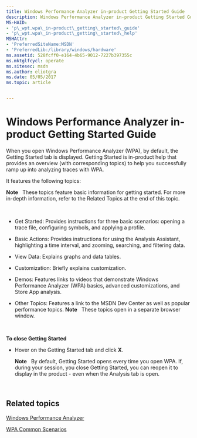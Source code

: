 ```yaml
---
title: Windows Performance Analyzer in-product Getting Started Guide
description: Windows Performance Analyzer in-product Getting Started Guide
MS-HAID:
- 'p\_wpt.wpa\_in-product\_getting\_started\_guide'
- 'p\_wpt.wpa\_in-product\_getting\_started\_help'
MSHAttr:
- 'PreferredSiteName:MSDN'
- 'PreferredLib:/library/windows/hardware'
ms.assetid: 528fcff0-e164-4b65-9012-7227b397355c
ms.mktglfcycl: operate
ms.sitesec: msdn
ms.author: eliotgra
ms.date: 05/05/2017
ms.topic: article


---
```


# Windows Performance Analyzer in-product Getting Started Guide


When you open Windows Performance Analyzer (WPA), by default, the Getting Started tab is displayed. Getting Started is in-product help that provides an overview (with corresponding topics) to help you successfully ramp up into analyzing traces with WPA.

It features the following topics:

**Note**  
These topics feature basic information for getting started. For more in-depth information, refer to the Related Topics at the end of this topic.

 

-   Get Started: Provides instructions for three basic scenarios: opening a trace file, configuring symbols, and applying a profile.

<!-- -->

-   Basic Actions: Provides instructions for using the Analysis Assistant, highlighting a time interval, and zooming, searching, and filtering data.

<!-- -->

-   View Data: Explains graphs and data tables.

<!-- -->

-   Customization: Briefly explains customization.

<!-- -->

-   Demos: Features links to videos that demonstrate Windows Performance Analyzer (WPA) basics, advanced customizations, and Store App analysis.

<!-- -->

-   Other Topics: Features a link to the MSDN Dev Center as well as popular performance topics.
    **Note**  
    These topics open in a separate browser window.

     

**To close Getting Started**

-   Hover on the Getting Started tab and click **X**.

    **Note**  
    By default, Getting Started opens every time you open WPA. If, during your session, you close Getting Started, you can reopen it to display in the product - even when the Analysis tab is open.

     

## Related topics


[Windows Performance Analyzer](windows-performance-analyzer.md)

[WPA Common Scenarios](windows-performance-analyzer-common-scenarios.md)

 

 








